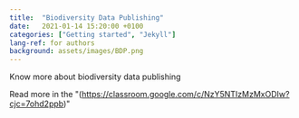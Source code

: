 ```yaml
---
title:  "Biodiversity Data Publishing"
date:   2021-01-14 15:20:00 +0100
categories: ["Getting started", "Jekyll"]
lang-ref: for authors
background: assets/images/BDP.png
---
```

Know more about biodiversity data publishing

Read more in the "(https://classroom.google.com/c/NzY5NTIzMzMxODIw?cjc=7ohd2ppb)"
